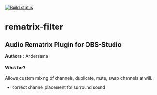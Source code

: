 [![Build status](https://ci.appveyor.com/api/projects/status/mdvuol8kuitkrk9f/branch/master?svg=true)](https://ci.appveyor.com/project/Andersama/rematrix-filter/branch/master)
# rematrix-filter

## Audio Rematrix Plugin for OBS-Studio ##

**Authors** :  Andersama

#### What for? ####
Allows custom mixing of channels, duplicate, mute, swap channels at will.
* correct channel placement for surround sound